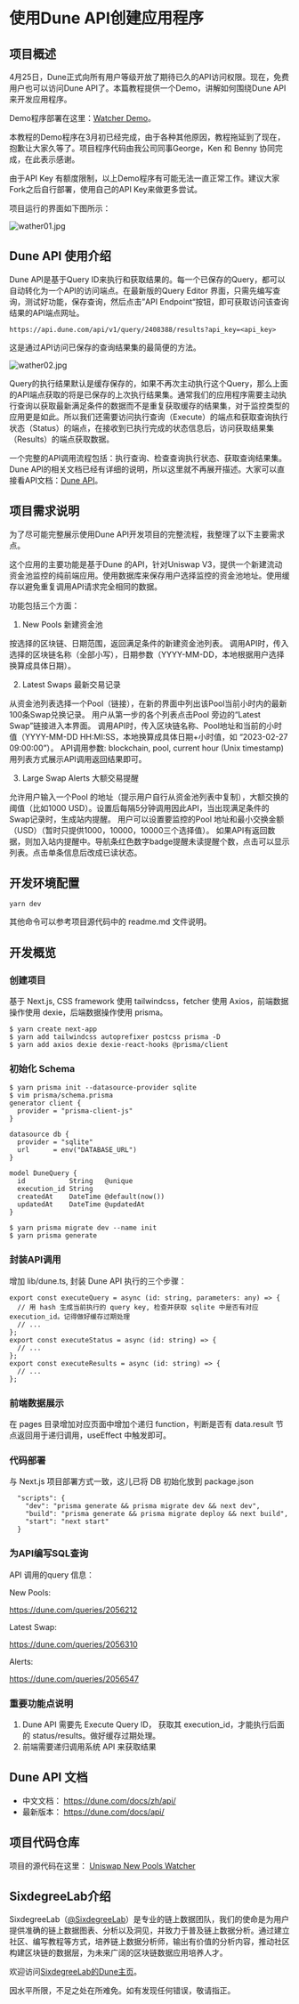 # 使用Dune API创建应用程序

## 项目概述

4月25日，Dune正式向所有用户等级开放了期待已久的API访问权限。现在，免费用户也可以访问Dune API了。本篇教程提供一个Demo，讲解如何围绕Dune API来开发应用程序。

Demo程序部署在这里：[Watcher Demo](https://dev.lentics.xyz/)。

本教程的Demo程序在3月初已经完成，由于各种其他原因，教程拖延到了现在，抱歉让大家久等了。项目程序代码由我公司同事George，Ken 和 Benny 协同完成，在此表示感谢。

由于API Key 有额度限制，以上Demo程序有可能无法一直正常工作。建议大家Fork之后自行部署，使用自己的API Key来做更多尝试。

项目运行的界面如下图所示：

![wather01.jpg](./img/watcher01.jpg)

## Dune API 使用介绍

Dune API是基于Query ID来执行和获取结果的。每一个已保存的Query，都可以自动转化为一个API的访问端点。在最新版的Query Editor 界面，只需先编写查询，测试好功能，保存查询，然后点击”API Endpoint“按钮，即可获取访问该查询结果的API端点网址。

```
https://api.dune.com/api/v1/query/2408388/results?api_key=<api_key>
```

这是通过API访问已保存的查询结果集的最简便的方法。

![wather02.jpg](./img/watcher02.jpg)

Query的执行结果默认是缓存保存的，如果不再次主动执行这个Query，那么上面的API端点获取的将是已保存的上次执行结果集。通常我们的应用程序需要主动执行查询以获取最新满足条件的数据而不是重复获取缓存的结果集，对于监控类型的应用更是如此。所以我们还需要访问执行查询（Execute）的端点和获取查询执行状态（Status）的端点，在接收到已执行完成的状态信息后，访问获取结果集（Results）的端点获取数据。

一个完整的API调用流程包括：执行查询、检查查询执行状态、获取查询结果集。Dune API的相关文档已经有详细的说明，所以这里就不再展开描述。大家可以直接看API文档：[Dune API](https://dune.com/docs/api/api-reference/#latest-results-endpoint)。


## 项目需求说明

为了尽可能完整展示使用Dune API开发项目的完整流程，我整理了以下主要需求点。

这个应用的主要功能是基于Dune 的API，针对Uniswap V3，提供一个新建流动资金池监控的纯前端应用。使用数据库来保存用户选择监控的资金池地址。使用缓存以避免重复调用API请求完全相同的数据。

功能包括三个方面：

1. New Pools 新建资金池

按选择的区块链、日期范围，返回满足条件的新建资金池列表。
调用API时，传入选择的区块链名称（全部小写），日期参数（YYYY-MM-DD，本地根据用户选择换算成具体日期）。

2. Latest Swaps 最新交易记录

从资金池列表选择一个Pool（链接），在新的界面中列出该Pool当前小时内的最新100条Swap兑换记录。
用户从第一步的各个列表点击Pool 旁边的“Latest Swap”链接进入本界面。
调用API时，传入区块链名称、Pool地址和当前的小时值（YYYY-MM-DD HH:MI:SS，本地换算成具体日期+小时值，如 “2023-02-27 09:00:00”）。
API调用参数: blockchain, pool, current hour (Unix timestamp)
用列表方式展示API调用返回结果即可。

3. Large Swap Alerts 大额交易提醒

允许用户输入一个Pool 的地址（提示用户自行从资金池列表中复制），大额交换的阈值（比如1000 USD）。设置后每隔5分钟调用因此API，当出现满足条件的Swap记录时，生成站内提醒。
用户可以设置要监控的Pool 地址和最小交换金额（USD）（暂时只提供1000，10000，10000三个选择值）。
如果API有返回数据，则加入站内提醒中。导航条红色数字badge提醒未读提醒个数，点击可以显示列表。点击单条信息后改成已读状态。


## 开发环境配置

```
yarn dev
```

其他命令可以参考项目源代码中的 readme.md 文件说明。

## 开发概览

### 创建项目

基于 Next.js, CSS framework 使用 tailwindcss，fetcher 使用 Axios，前端数据操作使用 dexie，后端数据操作使用 prisma。

```
$ yarn create next-app
$ yarn add tailwindcss autoprefixer postcss prisma -D
$ yarn add axios dexie dexie-react-hooks @prisma/client
```

### 初始化 Schema

```
$ yarn prisma init --datasource-provider sqlite
$ vim prisma/schema.prisma
generator client {
  provider = "prisma-client-js"
}

datasource db {
  provider = "sqlite"
  url      = env("DATABASE_URL")
}

model DuneQuery {
  id           String   @unique
  execution_id String
  createdAt    DateTime @default(now())
  updatedAt    DateTime @updatedAt
}

$ yarn prisma migrate dev --name init
$ yarn prisma generate
```

### 封装API调用

增加 lib/dune.ts, 封装 Dune API 执行的三个步骤：
```
export const executeQuery = async (id: string, parameters: any) => {
  // 用 hash 生成当前执行的 query key, 检查并获取 sqlite 中是否有对应 execution_id。记得做好缓存过期处理
  // ...
};
export const executeStatus = async (id: string) => {
  // ...
};
export const executeResults = async (id: string) => {
  // ...
};
```

### 前端数据展示

在 pages 目录增加对应页面中增加个递归 function，判断是否有 data.result 节点返回用于递归调用，useEffect 中触发即可。


### 代码部署

与 Next.js 项目部署方式一致，这儿已将 DB 初始化放到 package.json

```
  "scripts": {
    "dev": "prisma generate && prisma migrate dev && next dev",
    "build": "prisma generate && prisma migrate deploy && next build",
    "start": "next start"
  }
```

### 为API编写SQL查询

API 调用的query 信息：

New Pools:

https://dune.com/queries/2056212

Latest Swap:

https://dune.com/queries/2056310

Alerts:

https://dune.com/queries/2056547


### 重要功能点说明

1. Dune API 需要先 Execute Query ID， 获取其 execution_id，才能执行后面的 status/results。做好缓存过期处理。
2. 前端需要递归调用系统 API 来获取结果


## Dune API 文档
- 中文文档： https://dune.com/docs/zh/api/ 
- 最新版本： https://dune.com/docs/api/


## 项目代码仓库

项目的源代码在这里： 
[Uniswap New Pools Watcher](https://github.com/codingtalent/watcher)


## SixdegreeLab介绍

SixdegreeLab（[@SixdegreeLab](https://twitter.com/sixdegreelab)）是专业的链上数据团队，我们的使命是为用户提供准确的链上数据图表、分析以及洞见，并致力于普及链上数据分析。通过建立社区、编写教程等方式，培养链上数据分析师，输出有价值的分析内容，推动社区构建区块链的数据层，为未来广阔的区块链数据应用培养人才。

欢迎访问[SixdegreeLab的Dune主页](https://dune.com/sixdegree)。

因水平所限，不足之处在所难免。如有发现任何错误，敬请指正。
